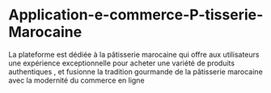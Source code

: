 # Application-e-commerce-P-tisserie-Marocaine
La plateforme est dédiée à  la pâtisserie marocaine qui offre aux utilisateurs une expérience exceptionnelle pour acheter une variété de produits authentiques , et fusionne la tradition gourmande de la pâtisserie marocaine avec la modernité du commerce en ligne
